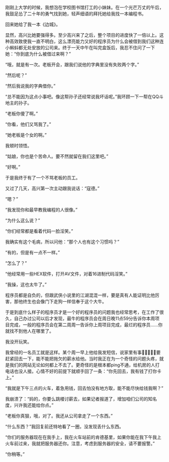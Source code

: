刚刚上大学的时候，我想泡在学校图书馆打工的小妹妹。在一个光芒万丈的午后，我鼓足怂了二十年的勇气找到她，轻声细语的拜托她给我找一本编程书。

回来她给了我一本《边城》。

显然，高兴比她要强得多。至少高兴来了之后，整个项目的进度快了一倍以上。这种高效致使我一直不明白，这么漂亮能力又好的程序员为什么会被借到我们这种连小蝌蚪都无处安放的公司来。终于一天中午在叫完盒饭后，我忍不住问了一下她：“你到底为什么被借过来啊？”

“哦，就是有一次。老板开会，跟我们说他的字典里没有失败两个字。”

“然后呢？”

“然后我说我的字典借你。”

“总不能因为这点小事吧。像这帮孙子还经常说我坏话呢。”我环顾一下一帮在QQ斗地主的孙子。

“老板你傻了啊。”

“你看，他们又骂我了。”

“她老板是个女的啊。”

我顿时领悟。

“姑娘，你也是个苦命人。要不然就留在我们这里吧。”

“好啊。”

于是我终于有了一个不骂老板的员工。

又过了几天，高兴第一次主动跟我说话：“寇德。”

“嗯？”

“我发现你和最早教我编程的人很像。”

“为什么这么说？”

“你们经常都是看着代码一脸淫笑。”

我确实有这个毛病，所以问他：“那个人也有这个习惯吗？”

“有的，但是有一点不一样。”

“怎么了？”

“他经常用一些HEX软件，打开AV文件，对着16进制代码淫笑。”

“我操，这也太牛了。”

程序员都是自负的，但跟武侠小说里的江湖混混一样，要是真有人能证明比他厉害，那他终生也会像门下走狗一样信奉于这个大牛。

于是到底什么样子的程序员才是一个好的程序员的问题我也经常思考，在工作了很久，自己办过公司以后才发现，最牛的程序员会在周日晚11点59分告诉你本周项目完成，一般的程序员会在第二周周一告诉你上周项目完成，最烂的程序员……你就找不到他人在哪里了。

我没开玩笑。

我曾经的一名员工就是这样。某个周一早上他给我发短信，说家里有事要赶紧回去一下，能不能把拖欠的薪水给他。当时我正在为一个奇怪的问题头疼，就是我们的网站无论如何都上不去了。更奇怪的是根本都ping不通，给机房的人打电话也没人接。心情不好的前提下就顺手回了一条：“你先回去，我有钱了打你卡上。”

“我就是下午三点的火车，着急用钱，回去怕没有地方取，能不能尽快给钱我啊？”

我崩溃了：“妈的，你要么跳楼讨薪去，如果记者报道了，增加咱们公司的知名度，兴许我还能给你点。”

“老板你真狠，哦，对了。我还从公司拿走了一个东西。”

“什么东西？”我回复前还特地看了一圈，没发现丢什么东西。

“你们的服务器现在在我手上，我在火车站前的肯德基里，如果你能在我下午我上火车前过来，我就把服务器还你。注意，考虑到服务器的安全，请不要报警。”

“你稍等。”
